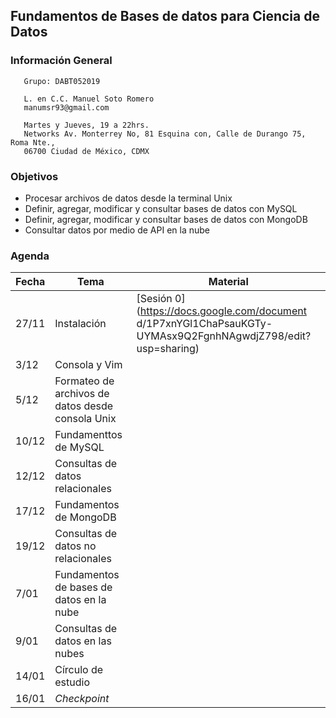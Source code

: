 ## Fundamentos de Bases de datos para Ciencia de Datos 

### Información General

```
   Grupo: DABT052019

   L. en C.C. Manuel Soto Romero
   manumsr93@gmail.com

   Martes y Jueves, 19 a 22hrs.
   Networks Av. Monterrey No, 81 Esquina con, Calle de Durango 75, Roma Nte., 
   06700 Ciudad de México, CDMX
```

### Objetivos
- Procesar archivos de datos desde la terminal Unix
- Definir, agregar, modificar y consultar bases de datos con MySQL
- Definir, agregar, modificar y consultar bases de datos con MongoDB
- Consultar datos por medio de API en la nube

### Agenda

| Fecha | Tema                                             | Material |
|-------|--------------------------------------------------|----------|
| 27/11 | Instalación                                      | [Sesión 0](https://docs.google.com/document d/1P7xnYGl1ChaPsauKGTy-UYMAsx9Q2FgnhNAgwdjZ798/edit?usp=sharing) |
| 3/12  | Consola y Vim                                    |          |
| 5/12  | Formateo de archivos de datos desde consola Unix |          |
| 10/12 | Fundamenttos de MySQL                            |          |
| 12/12 | Consultas de datos relacionales                  |          |
| 17/12 | Fundamentos de MongoDB                           |          |
| 19/12 | Consultas de datos no relacionales               |          |
| 7/01  | Fundamentos de bases de datos en la nube         |          |
| 9/01  | Consultas de datos en las nubes                  |          |
| 14/01 | Círculo de estudio                               |          |
| 16/01 | *Checkpoint*                                     |          |
